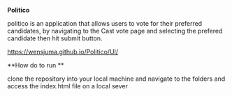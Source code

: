  **Politico**

politico is an application that allows users to vote for their preferred candidates, by navigating to the 
Cast vote page and selecting the prefered candidate then hit submit button.

 https://wensjuma.github.io/Politico/UI/

**How do to run **

clone the repository into your local machine and navigate to the folders and access the index.html file on a local sever
